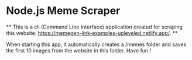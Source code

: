# Node.js Meme Scraper

\*\* This is a cli (Command Line Interface) application created for scraping this website: https://memegen-link-examples-upleveled.netlify.app/. \*\*

When starting this app, it automatically creates a /memes folder and saves the first 10 images from the website in this folder. Have fun !
